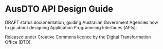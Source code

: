 # AusDTO API Design Guide

DRAFT status documentation, guiding Australian Government Agencies how to go about designing Application Programming Interfaces (APIs).

Released under Creative Commons licence by the Digital Transformation Office (DTO).



